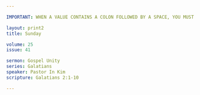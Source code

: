 ```yaml
---

IMPORTANT: WHEN A VALUE CONTAINS A COLON FOLLOWED BY A SPACE, YOU MUST USE &#58;

layout: print2
title: Sunday

volume: 25
issue: 41

sermon: Gospel Unity
series: Galatians
speaker: Pastor In Kim
scripture: Galatians 2:1-10

---
```

